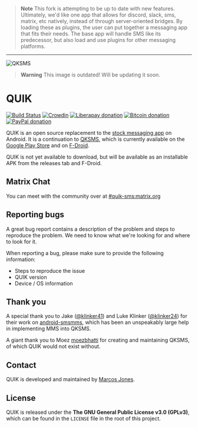 > **Note**
This fork is attempting to be up to date with new features. Ultimately, we'd like one app that allows for discord, slack, sms, matrix, etc natively, instead of through server-oriented bridges. By loading these as plugins, the user can put together a messaging app that fits their needs. The base app will handle SMS like its predecessor, but also load and use plugins for other messaging platforms.  

---

![QKSMS](https://user-images.githubusercontent.com/4358785/39079306-a5a409b6-44e5-11e8-8589-b4acd63b636e.jpg)

> **Warning**
This image is outdated! Will be updating it soon.

# QUIK


[![Build Status](https://circleci.com/gh/moezbhatti/qksms/tree/master.svg?style=svg)](https://circleci.com/gh/moezbhatti/qksms/tree/master)
[![Crowdin](https://badges.crowdin.net/qksms/localized.svg)](https://crowdin.com/project/qksms)
[![Liberapay donation](https://img.shields.io/badge/donate-liberapay-yellow.svg)](https://liberapay.com/moezbhatti/)
[![Bitcoin donation](https://img.shields.io/badge/donate-bitcoin-yellow.svg)](https://qklabs.com/donate-btc/)
[![PayPal donation](https://img.shields.io/badge/donate-paypal-yellow.svg)](https://qklabs.com/donate)

QUIK is an open source replacement to the [stock messaging app](https://github.com/android/platform_packages_apps_mms) on Android. It is a continuation to [QKSMS](https://github.com/moezbhatti/qksms), which is  currently available on the [Google Play Store](https://play.google.com/store/apps/details?id=com.moez.QKSMS) and on [F-Droid](https://f-droid.org/repository/browse/?fdid=com.moez.QKSMS). 

QUIK is not yet available to download, but will be available as an installable APK from the releases tab and F-Droid.

## Matrix Chat
You can meet with the community over at [#quik-sms:matrix.org](https://matrix.to/#/#quik-sms:matrix.org)
<!--
<a href="https://play.google.com/store/apps/details?id=com.moez.QKSMS"><img src="https://play.google.com/intl/en_us/badges/images/generic/en_badge_web_generic.png" alt="Download on Google Play" height="100"></a><a href="https://f-droid.org/repository/browse/?fdid=com.moez.QKSMS"><img src="https://f-droid.org/badge/get-it-on.png" alt="Get it on F-Droid" height="100"></a>
-->

## Reporting bugs

A great bug report contains a description of the problem and steps to reproduce the problem. We need to know what we're looking for and where to look for it.

When reporting a bug, please make sure to provide the following information:
- Steps to reproduce the issue
- QUIK version
- Device / OS information

<!--
## Translations

If you'd like to add translations to QUIK, please join the project on [Crowdin](https://crowdin.com/project/qksms). Translations that are committed directly to source files will not be accepted.
-->

## Thank you

A special thank you to Jake ([@klinker41](https://github.com/klinker41)) and Luke Klinker ([@klinker24](https://github.com/klinker24)) for their work on [android-smsmms](https://github.com/klinker41/android-smsmms), which has been an unspeakably large help in implementing MMS into QKSMS.

A giant thank you to Moez [moezbhatti](https://github.com/moezbhatti) for creating and maintaining QKSMS, of which QUIK would not exist without.

## Contact

QUIK is developed and maintained by [Marcos Jones](https://github.com/octoshrimpy).

## License

QUIK is released under the **The GNU General Public License v3.0 (GPLv3)**, which can be found in the `LICENSE` file in the root of this project.
